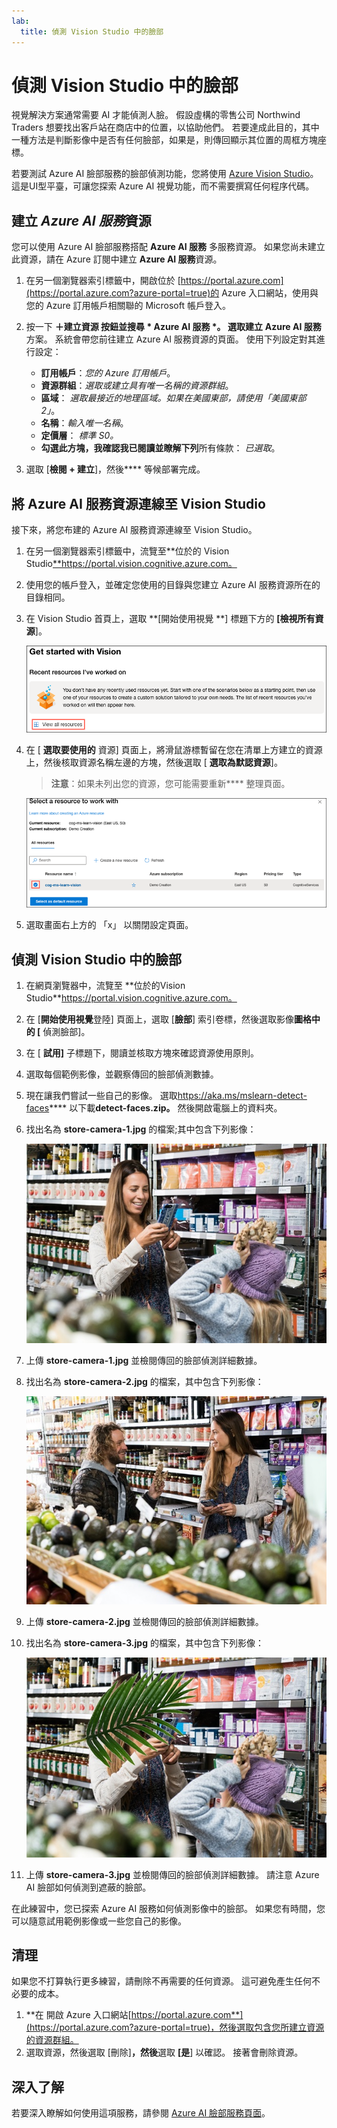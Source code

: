 ```yaml
---
lab:
  title: 偵測 Vision Studio 中的臉部
---
```


# 偵測 Vision Studio 中的臉部

視覺解決方案通常需要 AI 才能偵測人臉。 假設虛構的零售公司 Northwind Traders 想要找出客戶站在商店中的位置，以協助他們。 若要達成此目的，其中一種方法是判斷影像中是否有任何臉部，如果是，則傳回顯示其位置的周框方塊座標。

若要測試 Azure AI 臉部服務的臉部偵測功能，您將使用 [Azure Vision Studio](https://portal.vision.cognitive.azure.com/)。 這是UI型平臺，可讓您探索 Azure AI 視覺功能，而不需要撰寫任何程序代碼。

## 建立 *Azure AI 服務*資源

您可以使用 Azure AI 臉部服務搭配 **Azure AI 服務** 多服務資源。 如果您尚未建立此資源，請在 Azure 訂閱中建立 **Azure AI 服務**資源。

1. 在另一個瀏覽器索引標籤中，開啟位於 [https://portal.azure.com](https://portal.azure.com?azure-portal=true)的 Azure 入口網站，使用與您的 Azure 訂用帳戶相關聯的 Microsoft 帳戶登入。

1. 按一下 **＋建立資源 **按鈕並搜尋  * Azure AI 服務 *。 選取**建立** **Azure AI 服務**方案。 系統會帶您前往建立 Azure AI 服務資源的頁面。 使用下列設定對其進行設定：
    - **訂用帳戶**：*您的 Azure 訂用帳戶*。
    - **資源群組**：*選取或建立具有唯一名稱的資源群組*。
    - **區域**： *選取最接近的地理區域。如果在美國東部，請使用「美國東部 2」*。
    - **名稱**：*輸入唯一名稱*。
    - **定價層**： *標準 S0。*
    - **勾選此方塊，我確認我已閱讀並瞭解下列**所有條款： *已選取*。

1. 選取 [**檢閱 + 建立**]，然後**** 等候部署完成。

## 將 Azure AI 服務資源連線至 Vision Studio

接下來，將您布建的 Azure AI 服務資源連線至 Vision Studio。

1. 在另一個瀏覽器索引標籤中，流覽至**位於的 Vision Studio[**](https://portal.vision.cognitive.azure.com?azure-portal=true)https://portal.vision.cognitive.azure.com。

1. 使用您的帳戶登入，並確定您使用的目錄與您建立 Azure AI 服務資源所在的目錄相同。

1. 在 Vision Studio 首頁上，選取 **[開始使用視覺 **] 標題下方的 **[檢視所有資源**]。

    ![在 Vision Studio 中開始使用視覺下，[檢視所有資源] 連結會反白顯示。](./media/analyze-images-vision/vision-resources.png)

1. 在 [ **選取要使用的** 資源] 頁面上，將滑鼠游標暫留在您在清單上方建立的資源上，然後核取資源名稱左邊的方塊，然後選取 [ **選取為默認資源**]。

    > **注意**：如果未列出您的資源，您可能需要重新**** 整理頁面。

    ![[選取要使用的資源] 對話框會顯示為醒目提示並核取 cog-ms-learn-vision-SUFFIX 認知服務資源。 [選取為預設資源] 按鈕會反白顯示。](./media/analyze-images-vision/default-resource.png)

1. 選取畫面右上方的 「x」 以關閉設定頁面。

## 偵測 Vision Studio 中的臉部 

1. 在網頁瀏覽器中，流覽至 **位於的Vision Studio[](https://portal.vision.cognitive.azure.com?azure-portal=true)**https://portal.vision.cognitive.azure.com。

1. 在 [**開始使用視覺**登陸] 頁面上，選取 [**臉部**] 索引卷標，然後選取影像**圖格中的 [** 偵測臉部]。

1. 在 [ **試用]** 子標題下，閱讀並核取方塊來確認資源使用原則。  

1. 選取每個範例影像，並觀察傳回的臉部偵測數據。

1. 現在讓我們嘗試一些自己的影像。 選取[](https://aka.ms/mslearn-detect-faces)https://aka.ms/mslearn-detect-faces**** 以下載**detect-faces.zip。** 然後開啟電腦上的資料夾。

1. 找出名為 **store-camera-1.jpg** 的檔案;其中包含下列影像：

    ![商店中人員影像。](./media/create-face-solutions/store-camera-1.jpg)

1. 上傳 **store-camera-1.jpg** 並檢閱傳回的臉部偵測詳細數據。

1. 找出名為 **store-camera-2.jpg** 的檔案，其中包含下列影像：

    ![商店中更多人的影像。](./media/create-face-solutions/store-camera-2.jpg)

1. 上傳 **store-camera-2.jpg** 並檢閱傳回的臉部偵測詳細數據。

1. 找出名為 **store-camera-3.jpg** 的檔案，其中包含下列影像：

    ![商店裡的人形象，工廠遮蔽了臉。](./media/create-face-solutions/store-camera-3.jpg)

1. 上傳 **store-camera-3.jpg** 並檢閱傳回的臉部偵測詳細數據。 請注意 Azure AI 臉部如何偵測到遮蔽的臉部。

在此練習中，您已探索 Azure AI 服務如何偵測影像中的臉部。 如果您有時間，您可以隨意試用範例影像或一些您自己的影像。

## 清理

如果您不打算執行更多練習，請刪除不再需要的任何資源。 這可避免產生任何不必要的成本。

1. **在 開啟 Azure 入口網站[https://portal.azure.com**](https://portal.azure.com?azure-portal=true)，然後選取包含您所建立資源的資源群組。
1. 選取資源，然後選取 [刪除]**，然後**選取 **[是**] 以確認。 接著會刪除資源。

## 深入了解

若要深入瞭解如何使用這項服務，請參閱 [Azure AI 臉部服務頁面](https://learn.microsoft.com/azure/ai-services/computer-vision/overview-identity)。
